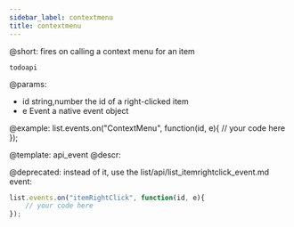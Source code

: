 ```yaml
---
sidebar_label: contextmenu
title: contextmenu
---          
```


@short: fires on calling a context menu for an item

```todoapi ```

@params:
- id   		string,number			the id of a right-clicked item
- e			Event					a native event object


@example:
list.events.on("ContextMenu", function(id, e){
    // your code here
});


@template: api_event
@descr:


@deprecated: instead of it, use the list/api/list_itemrightclick_event.md event:

~~~js
list.events.on("itemRightClick", function(id, e){
    // your code here
});
~~~
